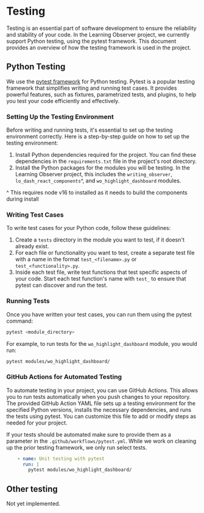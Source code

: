 # Testing

Testing is an essential part of software development to ensure the reliability and stability of your code. In the Learning Observer project, we currently support Python testing, using the pytest framework. This document provides an overview of how the testing framework is used in the project.

## Python Testing

We use the [pytest framework](https://docs.pytest.org/) for Python testing. Pytest is a popular testing framework that simplifies writing and running test cases. It provides powerful features, such as fixtures, parametrized tests, and plugins, to help you test your code efficiently and effectively.

### Setting Up the Testing Environment

Before writing and running tests, it's essential to set up the testing environment correctly. Here is a step-by-step guide on how to set up the testing environment:

1. Install Python dependencies required for the project. You can find these dependencies in the `requirements.txt` file in the project's root directory.
2. Install the Python packages for the modules you will be testing. In the Learning Observer project, this includes the `writing_observer`, `lo_dash_react_components`^, and `wo_highlight_dashboard` modules.

^ This requires node v16 to installed as it needs to build the components during install

### Writing Test Cases

To write test cases for your Python code, follow these guidelines:

1. Create a `tests` directory in the module you want to test, if it doesn't already exist.
2. For each file or functionality you want to test, create a separate test file with a name in the format `test_<filename>.py` or `test_<functionality>.py`.
3. Inside each test file, write test functions that test specific aspects of your code. Start each test function's name with `test_` to ensure that pytest can discover and run the test.

### Running Tests

Once you have written your test cases, you can run them using the pytest command:

```bash
pytest <module_directory>
```

For example, to run tests for the `wo_highlight_dashboard` module, you would run:

```bash
pytest modules/wo_highlight_dashboard/
```

### GitHub Actions for Automated Testing

To automate testing in your project, you can use GitHub Actions. This allows you to run tests automatically when you push changes to your repository. The provided GitHub Action YAML file sets up a testing environment for the specified Python versions, installs the necessary dependencies, and runs the tests using pytest. You can customize this file to add or modify steps as needed for your project.

If your tests should be automated make sure to provide them as a parameter in the `.github/workflows/pytest.yml`. While we work on cleaning up the prior testing framework, we only run select tests.

```yaml
    - name: Unit testing with pytest
      run: |
        pytest modules/wo_highlight_dashboard/
```

## Other testing

Not yet implemented.
